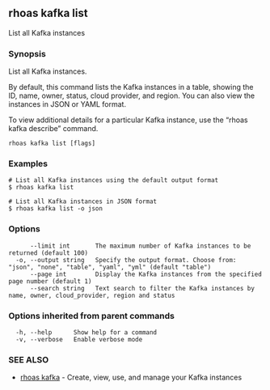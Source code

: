 ## rhoas kafka list

List all Kafka instances

### Synopsis

List all Kafka instances.

By default, this command lists the Kafka instances in a table, showing the ID, name, owner, status, cloud provider, and region. You can also view the instances in JSON or YAML format.

To view additional details for a particular Kafka instance, use the “rhoas kafka describe” command.


```
rhoas kafka list [flags]
```

### Examples

```
# List all Kafka instances using the default output format
$ rhoas kafka list

# List all Kafka instances in JSON format
$ rhoas kafka list -o json

```

### Options

```
      --limit int       The maximum number of Kafka instances to be returned (default 100)
  -o, --output string   Specify the output format. Choose from: "json", "none", "table", "yaml", "yml" (default "table")
      --page int        Display the Kafka instances from the specified page number (default 1)
      --search string   Text search to filter the Kafka instances by name, owner, cloud_provider, region and status
```

### Options inherited from parent commands

```
  -h, --help      Show help for a command
  -v, --verbose   Enable verbose mode
```

### SEE ALSO

* [rhoas kafka](rhoas_kafka.md)	 - Create, view, use, and manage your Kafka instances

